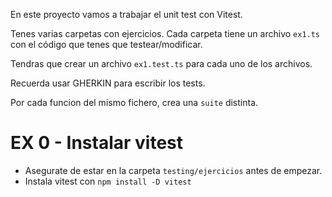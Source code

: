 En este proyecto vamos a trabajar el unit test con Vitest.

Tenes varias carpetas con ejercicios. Cada carpeta tiene un archivo `ex1.ts` con el código que tenes que testear/modificar.

Tendras que crear un archivo `ex1.test.ts` para cada uno de los archivos.

Recuerda usar GHERKIN para escribir los tests.

Por cada funcion del mismo fichero, crea una `suite` distinta.

# EX 0 - Instalar vitest

- Asegurate de estar en la carpeta `testing/ejercicios` antes de empezar.
- Instala vitest con `npm install -D vitest`